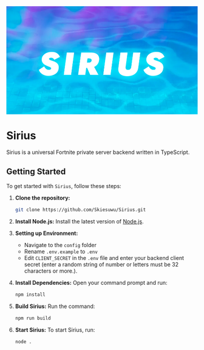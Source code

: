 <div style="text-align:center;">
  <img src="assets/SiriusBanner.png" alt="Sirius Banner" style="display:block; margin:auto;">
</div>
  
</div>

# Sirius

Sirius is a universal Fortnite private server backend written in TypeScript.

## Getting Started

To get started with `Sirius`, follow these steps:

1. **Clone the repository:**

   ```bash
   git clone https://github.com/Skiesuwu/Sirius.git
   ```

2. **Install Node.js:**
   Install the latest version of [Node.js](https://nodejs.org/).

3. **Setting up Environment:**

   - Navigate to the `config` folder
   - Rename `.env.example` to `.env`
   - Edit `CLIENT_SECRET` in the `.env` file and enter your backend client secret (enter a random string of number or letters must be 32 characters or more.).

4. **Install Dependencies:**
   Open your command prompt and run:

   ```bash
   npm install
   ```

5. **Build Sirius:**
   Run the command:

   ```bash
   npm run build
   ```

6. **Start Sirius:**
   To start Sirius, run:
   ```bash
   node .
   ```
